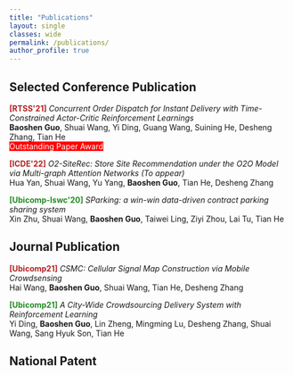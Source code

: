 ```yaml
---
title: "Publications"
layout: single
classes: wide
permalink: /publications/
author_profile: true
---
```


## Selected Conference Publication

<span style="color:Firebrick;font-weight:bold">[RTSS'21]</span> *Concurrent Order Dispatch for Instant Delivery with Time-Constrained Actor-Critic Reinforcement Learnings* <br>
**Baoshen Guo**, Shuai Wang, Yi Ding, Guang Wang, Suining He, Desheng Zhang, Tian He<br><span style="background-color:red;color:White"> Outstanding Paper Award </span>

<span style="color:Firebrick;font-weight:bold">[ICDE'22]</span> *O2-SiteRec: Store Site Recommendation under the O2O Model via Multi-graph Attention Networks (To appear)* <br>
Hua Yan, Shuai Wang, Yu Yang, **Baoshen Guo**, Tian He, Desheng Zhang<br>

<span style="color:Forestgreen;font-weight:bold">[Ubicomp-Iswc'20]</span> *SParking: a win-win data-driven contract parking sharing system* <br>
Xin Zhu, Shuai Wang, **Baoshen Guo**, Taiwei Ling, Ziyi Zhou, Lai Tu, Tian He<br>


## Journal Publication

<span style="color:Firebrick;font-weight:bold">[Ubicomp21]</span> *CSMC: Cellular Signal Map Construction via Mobile Crowdsensing* <br>
Hai Wang, **Baoshen Guo**, Shuai Wang, Tian He, Desheng Zhang<br>

<span style="color:Forestgreen;font-weight:bold">[Ubicomp21]</span> *A City-Wide Crowdsourcing Delivery System with Reinforcement Learning* <br>
Yi Ding, **Baoshen Guo**, Lin Zheng, Mingming Lu, Desheng Zhang, Shuai Wang, Sang Hyuk Son, Tian He<br>


## National Patent

